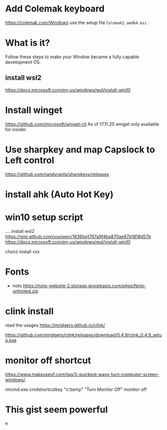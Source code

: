 # Add Colemak keyboard
https://colemak.com/Windows
use the setup file `Colemak2_amd64.msi`

# What is it?
Follow these steps to make your Window became a fully capable development OS.

## install wsl2
https://docs.microsoft.com/en-us/windows/wsl/install-win10

# Install winget
https://github.com/microsoft/winget-cli
As of 17.11.20 winget only available for insider


# Use sharpkey and map Capslock to Left control
https://github.com/randyrants/sharpkeys/releases

# install ahk (Auto Hot Key)

# win10 setup script

....
install wsl2
https://gist.github.com/yusiwen/1836be1767a9f4ba870ae67b1818d57b
https://docs.microsoft.com/en-us/windows/wsl/install-win10

choco install xxx

# Fonts
+ noto
https://noto-website-2.storage.googleapis.com/pkgs/Noto-unhinted.zip

# clink install
read the usages
https://mridgers.github.io/clink/

https://github.com/mridgers/clink/releases/download/0.4.9/clink_0.4.9_setup.exe

# monitor off shortcut
https://www.makeuseof.com/tag/3-quickest-ways-turn-computer-screen-windows/

nircmd.exe cmdshortcutkey "c:\temp" "Turn Monitor Off" monitor off

# This gist seem powerful
e
